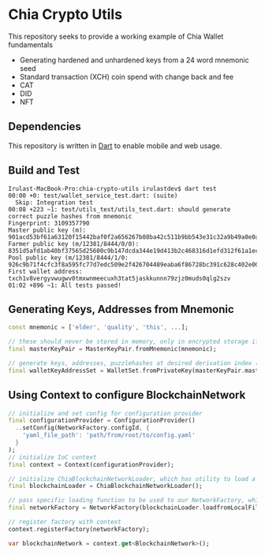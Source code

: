 # Chia Crypto Utils

This repository seeks to provide a working example of Chia Wallet fundamentals

* Generating hardened and unhardened keys from a 24 word mnemonic seed
* Standard transaction (XCH) coin spend with change back and fee
* CAT
* DID
* NFT

## Dependencies

This repository is written in [Dart](https://dart.dev/get-dart) to enable mobile and web usage.

## Build and Test

```console
Irulast-MacBook-Pro:chia-crypto-utils irulastdev$ dart test
00:00 +0: test/wallet_service_test.dart: (suite)                                                                                                                                                                                       
  Skip: Integration test
00:08 +223 ~1: test/utils_test/utils_test.dart: should generate correct puzzle hashes from mnemonic                                                                                                                                    
Fingerprint: 3109357790
Master public key (m): 901acd53bf61a63120f15442baf0f2a656267b08ba42c511b9bb543e31c32a9b49a0e0aa5e897bc81878d703fcd889f3
Farmer public key (m/12381/8444/0/0): 8351d5afd1ab40bf37565d25600c9b147dcda344e19d413b2c468316d1efd312f61a1eca02a74f8d5f0d6e79911c23ca
Pool public key (m/12381/8444/1/0: 926c9b71f4cfc3f8a595fc77d7edc509e2f426704489eaba6f86728bc391c628c402e00190ba3617931649d8c53b5520
First wallet address: txch1v8vergyvwugwv0tmxwnmeecuxh3tat5jaskkunnn79zjz0muds0qlg2szv
01:02 +896 ~1: All tests passed!
```

## Generating Keys, Addresses from Mnemonic

```dart
const mnemonic = ['elder', 'quality', 'this', ...];

// these should never be stored in memory, only in encrypted storage if at all
final masterKeyPair = MasterKeyPair.fromMnemonic(mnemonic);

// generate keys, addresses, puzzlehashes at desired derivation index (both hardened and unhardened)
final walletKeyAddressSet = WalletSet.fromPrivateKey(masterKeyPair.masterPrivateKey, 0);
```

## Using Context to configure BlockchainNetwork

```dart
// initialize and set config for configuration provider
final configurationProvider = ConfigurationProvider()
  ..setConfig(NetworkFactory.configId, {
    'yaml_file_path': 'path/from/root/to/config.yaml'
  }
);
// initialize IoC context
final context = Context(configurationProvider);

// initialize ChiaBlockchainNetworkLoader, which has utility to load a BlockchainNetwork object from a chia config.yaml file
final blockchainLoader = ChiaBlockchainNetworkLoader();

// pass specific loading function to be used to our NetworkFactory, which interfaces with out context to construct configured BlockchainNetwork objects
final networkFactory = NetworkFactory(blockchainLoader.loadfromLocalFileSystem)

// register factory with context
context.registerFactory(networkFactory);

var blockchainNetwork = context.get<BlockchainNetwork>();
```
